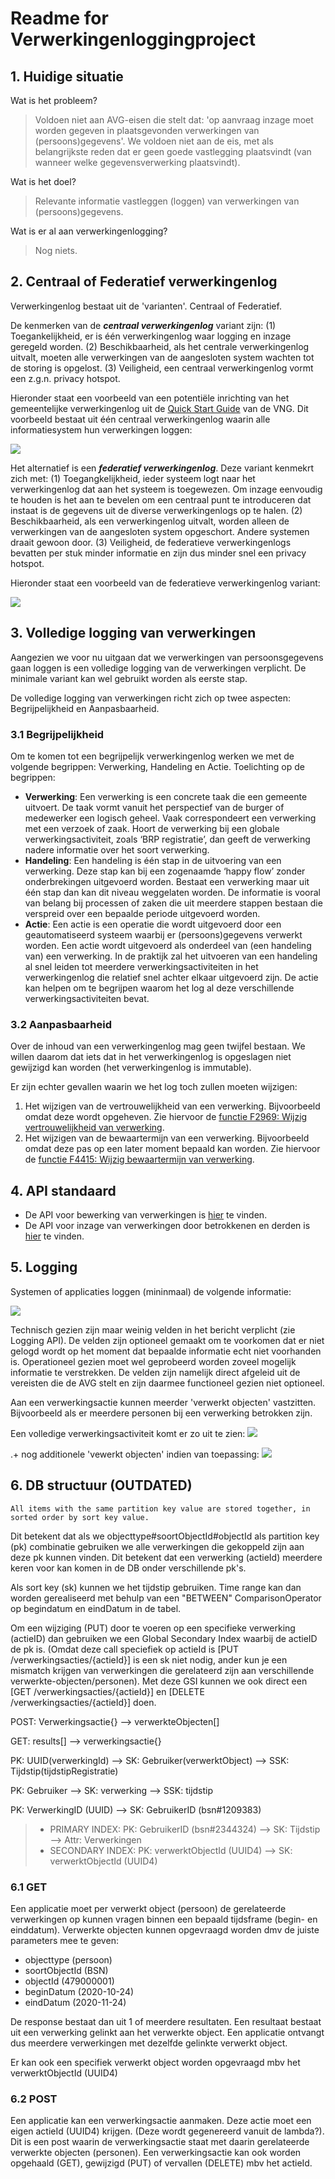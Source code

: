 # Readme for Verwerkingenloggingproject

## 1. Huidige situatie
Wat is het probleem?
>Voldoen niet aan AVG-eisen die stelt dat: 'op aanvraag inzage moet worden gegeven in plaatsgevonden verwerkingen van (persoons)gegevens'.
We voldoen niet aan de eis, met als belangrijkste reden dat er geen goede vastlegging plaatsvindt (van wanneer welke gegevensverwerking plaatsvindt).

Wat is het doel?
>Relevante informatie vastleggen (loggen) van verwerkingen van (persoons)gegevens.

Wat is er al aan verwerkingenlogging?
>Nog niets.

## 2. Centraal of Federatief verwerkingenlog
Verwerkingenlog bestaat uit de 'varianten'. Centraal of Federatief.

De kenmerken van de ___centraal verwerkingenlog___ variant zijn: (1) Toegankelijkheid, er is één verwerkingenlog waar logging en inzage geregeld worden. (2) Beschikbaarheid, als het centrale verwerkingenlog uitvalt, moeten alle verwerkingen van de aangesloten system wachten tot de storing is opgelost. (3) Veiligheid, een centraal verwerkingenlog vormt een z.g.n. privacy hotspot.

Hieronder staat een voorbeeld van een potentiële inrichting van het gemeentelijke verwerkingenlog uit de [Quick Start Guide](https://vng-realisatie.github.io/gemma-verwerkingenlogging/quickstart/index) van de VNG. Dit voorbeeld bestaat uit één centraal verwerkingenlog waarin alle informatiesystem hun verwerkingen loggen:

![](docs/Centraal_verwerkingenlog.png)

Het alternatief is een ___federatief verwerkingenlog___. Deze variant kenmekrt zich met: (1) Toegangkelijkheid, ieder systeem logt naar het verwerkingenlog dat aan het systeem is toegewezen. Om inzage eenvoudig te houden is het aan te bevelen om een centraal punt te introduceren dat instaat is de gegevens uit de diverse verwerkingenlogs op te halen. (2) Beschikbaarheid, als een verwerkingenlog uitvalt, worden alleen de verwerkingen van de aangesloten system opgeschort. Andere systemen draait gewoon door. (3) Veiligheid, de federatieve verwerkingenlogs bevatten per stuk minder informatie en zijn dus minder snel een privacy hotspot.

Hieronder staat een voorbeeld van de federatieve verwerkingenlog variant:

![](docs/Federatief_verwerkingenlog.png)

## 3. Volledige logging van verwerkingen
Aangezien we voor nu uitgaan dat we verwerkingen van persoonsgegevens gaan loggen is een volledige logging van de verwerkingen verplicht. De minimale variant kan wel gebruikt worden als eerste stap.

De volledige logging van verwerkingen richt zich op twee aspecten: Begrijpelijkheid en Aanpasbaarheid.

### 3.1 Begrijpelijkheid
Om te komen tot een begrijpelijk verwerkingenlog werken we met de volgende begrippen: Verwerking, Handeling en Actie. Toelichting op de begrippen:

- __Verwerking__: Een verwerking is een concrete taak die een gemeente uitvoert. De taak vormt vanuit het perspectief van de burger of medewerker een logisch geheel. Vaak correspondeert een verwerking met een verzoek of zaak. Hoort de verwerking bij een globale verwerkingsactiviteit, zoals ‘BRP registratie’, dan geeft de verwerking nadere informatie over het soort verwerking.
- __Handeling__: Een handeling is één stap in de uitvoering van een verwerking. Deze stap kan bij een zogenaamde ‘happy flow’ zonder onderbrekingen uitgevoerd worden. Bestaat een verwerking maar uit één stap dan kan dit niveau weggelaten worden. De informatie is vooral van belang bij processen of zaken die uit meerdere stappen bestaan die verspreid over een bepaalde periode uitgevoerd worden.
- __Actie__: Een actie is een operatie die wordt uitgevoerd door een geautomatiseerd systeem waarbij er (persoons)gegevens verwerkt worden. Een actie wordt uitgevoerd als onderdeel van (een handeling van) een verwerking. In de praktijk zal het uitvoeren van een handeling al snel leiden tot meerdere verwerkingsactiviteiten in het verwerkingenlog die relatief snel achter elkaar uitgevoerd zijn. De actie kan helpen om te begrijpen waarom het log al deze verschillende verwerkingsactiviteiten bevat.

### 3.2 Aanpasbaarheid
Over de inhoud van een verwerkingenlog mag geen twijfel bestaan. We willen daarom dat iets dat in het verwerkingenlog is opgeslagen niet gewijzigd kan worden (het verwerkingenlog is immutable).

Er zijn echter gevallen waarin we het log toch zullen moeten wijzigen:

1. Het wijzigen van de vertrouwelijkheid van een verwerking. Bijvoorbeeld omdat deze wordt opgeheven. Zie hiervoor de [functie F2969: Wijzig vertrouwelijkheid van verwerking](https://github.com/VNG-Realisatie/gemma-verwerkingenlogging/blob/master/docs/_content/achtergronddocumentatie/ontwerp/artefacten/2969.md).
2. Het wijzigen van de bewaartermijn van een verwerking. Bijvoorbeeld omdat deze pas op een later moment bepaald kan worden. Zie hiervoor de [functie F4415: Wijzig bewaartermijn van verwerking](https://github.com/VNG-Realisatie/gemma-verwerkingenlogging/blob/master/docs/_content/achtergronddocumentatie/ontwerp/artefacten/4415.md).

## 4. API standaard

- De API voor bewerking van verwerkingen is [hier](https://petstore.swagger.io/?url=https://raw.githubusercontent.com/VNG-Realisatie/gemma-verwerkingenlogging/develop/docs/_content/api-write/oas-specification/logging-verwerkingen-api/openapi.yaml#/) te vinden.
- De API voor inzage van verwerkingen door betrokkenen en derden is [hier](https://petstore.swagger.io/?url=https://raw.githubusercontent.com/VNG-Realisatie/gemma-verwerkingenlogging/master/docs/_content/api-read/oas-specification/logging-verwerkingen-api/openapi.yaml) te vinden.

## 5. Logging

Systemen of applicaties loggen (mininmaal) de volgende informatie:

![](docs/Minimaal_Consumer.png)

Technisch gezien zijn maar weinig velden in het bericht verplicht (zie Logging API). De velden zijn optioneel gemaakt om te voorkomen dat er niet gelogd wordt op het moment dat bepaalde informatie echt niet voorhanden is. Operationeel gezien moet wel geprobeerd worden zoveel mogelijk informatie te verstrekken. De velden zijn namelijk direct afgeleid uit de vereisten die de AVG stelt en zijn daarmee functioneel gezien niet optioneel.

Aan een verwerkingsactie kunnen meerder 'verwerkt objecten' vastzitten. Bijvoorbeeld als er meerdere personen bij een verwerking betrokken zijn.

Een volledige verwerkingsactiviteit komt er zo uit te zien:
![](docs/Maximaal_Consumer_1.png)

.+ nog additionele 'vewerkt objecten' indien van toepassing:
![](docs/Maximaal_Consumer_2.png)

## 6. DB structuur (OUTDATED)
```All items with the same partition key value are stored together, in sorted order by sort key value.```

Dit betekent dat als we objecttype#soortObjectId#objectId als partition key (pk) combinatie gebruiken we alle verwerkingen die gekoppeld zijn aan deze pk kunnen vinden. Dit betekent dat een verwerking (actieId) meerdere keren voor kan komen in de DB onder verschillende pk's.

Als sort key (sk) kunnen we het tijdstip gebruiken. Time range kan dan worden gerealiseerd met behulp van een "BETWEEN" ComparisonOperator op begindatum en eindDatum in de tabel. 

Om een wijziging (PUT) door te voeren op een specifieke verwerking (actieID) dan gebruiken we een Global Secondary Index waarbij de actieID de pk is. (Omdat deze call speciefiek op actieId is [PUT /verwerkingsacties/{actieId}] is een sk niet nodig, ander kun je een mismatch krijgen van verwerkingen die gerelateerd zijn aan verschillende verwerkte-objecten/personen). Met deze GSI kunnen we ook direct een [GET /verwerkingsacties/{actieId}] en [DELETE /verwerkingsacties/{actieId}] doen.

POST:
Verwerkingsactie{} -->
    verwerkteObjecten[]

GET:
results[] -->
    verwerkingsactie{}

PK: UUID(verwerkingId) --> SK: Gebruiker(verwerktObject) --> SSK: Tijdstip(tijdstipRegistratie)

PK: Gebruiker --> SK: verwerking --> SSK: tijdstip

PK: VerwerkingID (UUID) --> SK: GebruikerID (bsn#1209383) 

>- PRIMARY INDEX: PK: GebruikerID (bsn#2344324) --> SK: Tijdstip --> Attr: Verwerkingen
>- SECONDARY INDEX: PK: verwerktObjectId (UUID4) --> SK: verwerktObjectId (UUID4)

### 6.1 GET

Een applicatie moet per verwerkt object (persoon) de gerelateerde verwerkingen op kunnen vragen binnen een bepaald tijdsframe (begin- en einddatum). Verwerkte objecten kunnen opgevraagd worden dmv de juiste parameters mee te geven:
- objecttype (persoon)
- soortObjectId (BSN)
- objectId (479000001)
- beginDatum (2020-10-24)
- eindDatum (2020-11-24)

De response bestaat dan uit 1 of meerdere resultaten. Een resultaat bestaat uit een verwerking gelinkt aan het verwerkte object. Een applicatie ontvangt dus meerdere verwerkingen met dezelfde gelinkte verwerkt object.

Er kan ook een specifiek verwerkt object worden opgevraagd mbv het verwerktObjectId (UUID4)

### 6.2 POST

Een applicatie kan een verwerkingsactie aanmaken. Deze actie moet een eigen actieId (UUID4) krijgen. (Deze wordt gegenereerd vanuit de lambda?). Dit is een post waarin de verwerkingsactie staat met daarin gerelateerde verwerkte objecten (personen). Een verwerkingsactie kan ook worden opgehaald (GET), gewijzigd (PUT) of vervallen (DELETE) mbv het actieId.